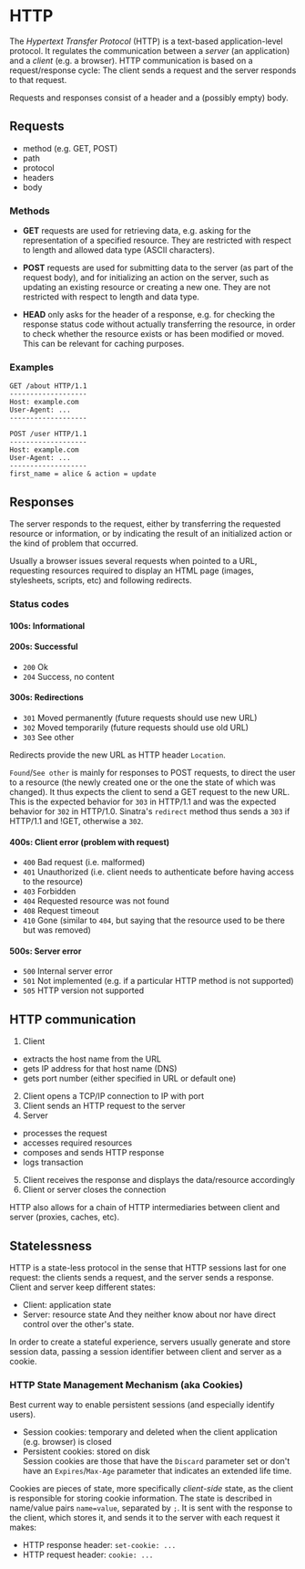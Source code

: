 
# HTTP

The _Hypertext Transfer Protocol_ (HTTP) is a text-based application-level protocol. It regulates the communication between a _server_ (an application) and a _client_ (e.g. a browser). HTTP communication is based on a request/response cycle: The client sends a request and the server responds to that request.

Requests and responses consist of a header and a (possibly empty) body.

## Requests

* method (e.g. GET, POST)
* path
* protocol
* headers
* body

### Methods

* **GET** requests are used for retrieving data, e.g. asking for the representation of a specified resource. They are restricted with respect to length and allowed data type (ASCII characters).  
* **POST** requests are used for submitting data to the server (as part of the request body), and for initializing an action on the server, such as updating an existing resource or creating a new one. They are not restricted with respect to length and data type.

* **HEAD** only asks for the header of a response, e.g. for checking the response status code without actually transferring the resource, in order to check whether the resource exists or has been modified or moved. This can be relevant for caching purposes.  

### Examples

```
GET /about HTTP/1.1
-------------------
Host: example.com
User-Agent: ...
-------------------
```

```
POST /user HTTP/1.1
-------------------
Host: example.com
User-Agent: ...
-------------------
first_name = alice & action = update
```

## Responses

The server responds to the request, either by transferring the requested resource or information, or by indicating the result of an initialized action or the kind of problem that occurred.

Usually a browser issues several requests when pointed to a URL, requesting resources required to display an HTML page (images, stylesheets, scripts, etc) and following redirects. 

### Status codes

#### 100s: Informational

#### 200s: Successful

* `200` Ok
* `204` Success, no content

#### 300s: Redirections

* `301` Moved permanently (future requests should use new URL)
* `302` Moved temporarily (future requests should use old URL)
* `303` See other

Redirects provide the new URL as HTTP header `Location`.

`Found`/`See other` is mainly for responses to POST requests, to direct the user to a resource (the newly created one or the one the state of which was changed). It thus expects the client to send a GET request to the new URL. This is the expected behavior for `303` in HTTP/1.1 and was the expected behavior for `302` in HTTP/1.0. Sinatra's `redirect` method thus sends a `303` if HTTP/1.1 and !GET, otherwise a `302`.

#### 400s: Client error (problem with request)

* `400` Bad request (i.e. malformed)
* `401` Unauthorized (i.e. client needs to authenticate before having access to the resource)
* `403` Forbidden
* `404` Requested resource was not found
* `408` Request timeout
* `410` Gone (similar to `404`, but saying that the resource used to be there but was removed)

#### 500s: Server error

* `500` Internal server error
* `501` Not implemented (e.g. if a particular HTTP method is not supported)
* `505` HTTP version not supported


## HTTP communication

1. Client
* extracts the host name from the URL
* gets IP address for that host name (DNS)
* gets port number (either specified in URL or default one)
2. Client opens a TCP/IP connection to IP with port
3. Client sends an HTTP request to the server
4. Server
* processes the request
* accesses required resources
* composes and sends HTTP response
* logs transaction
5. Client receives the response and displays the data/resource accordingly
6. Client or server closes the connection

HTTP also allows for a chain of HTTP intermediaries between client and server (proxies, caches, etc).

## Statelessness

HTTP is a state-less protocol in the sense that HTTP sessions last for one request: the clients sends a request, and the server sends a response. Client and server keep different states:
* Client: application state
* Server: resource state
And they neither know about nor have direct control over the other's state.

In order to create a stateful experience, servers usually generate and store session data, passing a session identifier between client and server as a cookie.

### HTTP State Management Mechanism (aka Cookies)

Best current way to enable persistent sessions (and especially identify users).

* Session cookies: temporary and deleted when the client application (e.g. browser) is closed
* Persistent cookies: stored on disk  
Session cookies are those that have the `Discard` parameter set or don't have an `Expires`/`Max-Age` parameter that indicates an extended life time.

Cookies are pieces of state, more specifically _client-side_ state, as the client is responsible for storing cookie information.
The state is described in name/value pairs `name=value`, separated by `;`. It is sent with the response to the client, which stores it, and sends it to the server with each request it makes:
* HTTP response header: `set-cookie: ...`
* HTTP request header: `cookie: ...`
